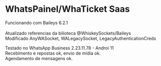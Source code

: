 # WhatsPainel/WhaTicket Saas</br>
Funcionando com Baileys 6.2.1 </br>
</br> Atualizado referencias da bilioteca @WhiskeySockets/Baileys</br>
Modificado AnyWASocket, WALegacySocket, LegacyAuthenticationCreds</br>

Testado no WhatsApp Business 2.23.11.78 - Androi 11</br>
Recebimento e repostas ok, envio de mídia ok.</br>
Agendamento de mensagens ok.</br>
